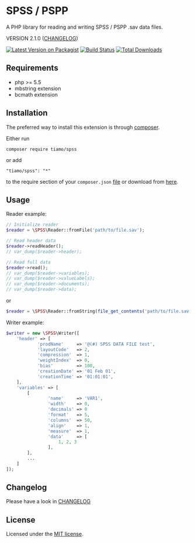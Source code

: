 # SPSS / PSPP

A PHP library for reading and writing SPSS / PSPP .sav data files.

VERSION 2.1.0 ([CHANGELOG](CHANGELOG.md))

[![Latest Version on Packagist](https://img.shields.io/packagist/v/tiamo/spss.svg?style=flat-square)](https://packagist.org/packages/tiamo/spss)
[![Build Status](https://travis-ci.org/tiamo/spss.svg?branch=master)](https://travis-ci.org/tiamo/spss)
[![Total Downloads](https://img.shields.io/packagist/dt/tiamo/spss.svg?style=flat-square)](https://packagist.org/packages/tiamo/spss)

## Requirements

+ php >= 5.5
+ mbstring extension
+ bcmath extension

## Installation

The preferred way to install this extension is through [composer](http://getcomposer.org/download/).

Either run

```
composer require tiamo/spss
```

or add

```
"tiamo/spss": "*"
```

to the require section of your `composer.json` [file](https://packagist.org/packages/tiamo/spss)
or download from [here](https://github.com/tiamo/spss/releases).

## Usage

Reader example:

```php
// Initialize reader
$reader = \SPSS\Reader::fromFile('path/to/file.sav');

// Read header data
$reader->readHeader();
// var_dump($reader->header);

// Read full data
$reader->read();
// var_dump($reader->variables);
// var_dump($reader->valueLabels);
// var_dump($reader->documents);
// var_dump($reader->data);
```
or
```php
$reader = \SPSS\Reader::fromString(file_get_contents('path/to/file.sav'))->read();
```

Writer example:

```php
$writer = new \SPSS\Writer([
    'header' => [
            'prodName'     => '@(#) SPSS DATA FILE test',
            'layoutCode'   => 2,
            'compression'  => 1,
            'weightIndex'  => 0,
            'bias'         => 100,
            'creationDate' => '01 Feb 01',
            'creationTime' => '01:01:01',
    ],
    'variables' => [
        [
                'name'     => 'VAR1',
                'width'    => 0,
                'decimals' => 0
                'format'   => 5,
                'columns'  => 50,
                'align'    => 1,
                'measure'  => 1,
                'data'     => [
                    1, 2, 3
                ],
        ],
        ...
    ]
]);
```

## Changelog

Please have a look in [CHANGELOG](CHANGELOG.md)

## License

Licensed under the [MIT license](http://opensource.org/licenses/MIT).
